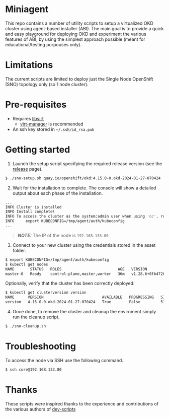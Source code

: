 # Miniagent

This repo contains a number of utility scripts to setup a virtualized OKD cluster using agent-based installer (ABI).
The main goal is to provide a quick and easy playground for deploying OKD and experiment the various features of ABI, 
by using the simplest approach possible (meant for educational/testing purpouses only).

# Limitations

The current scripts are limited to deploy just the Single Node OpenShift (SNO) topology only (so 1 node cluster).

# Pre-requisites

* Requires [libvirt](https://libvirt.org/compiling.html)
    * [virt-manager](https://virt-manager.org/) is recommended
* An ssh key stored in `~/.ssh/id_rsa.pub`

# Getting started

1. Launch the setup script specifying the required release version (see the [release](https://github.com/okd-project/okd/releases) page).

``` bash
$ ./sno-setup.sh quay.io/openshift/okd:4.15.0-0.okd-2024-01-27-070424
```

2. Wait for the installation to complete. The console will show a detailed output about each phase of the installation.

``` bash
...
INFO Cluster is installed                         
INFO Install complete!                            
INFO To access the cluster as the system:admin user when using 'oc', run 
INFO     export KUBECONFIG=/tmp/agent/auth/kubeconfig 
...
```

> **_NOTE:_**  The IP of the node is `192.168.133.80`

3. Connect to your new cluster using the credentials stored in the asset folder.

``` bash
$ export KUBECONFIG=/tmp/agent/auth/kubeconfig
$ kubectl get nodes
NAME       STATUS   ROLES                         AGE   VERSION
master-0   Ready    control-plane,master,worker   36m   v1.28.6+0fb4726
```

Optionally, verify that the cluster has been correctly deployed:

```bash
$ kubectl get clusterversion version
NAME      VERSION                          AVAILABLE   PROGRESSING   SINCE   STATUS
version   4.15.0-0.okd-2024-01-27-070424   True        False         51m     Cluster version is 4.15.0-0.okd-2024-01-27-070424
```

4. Once done, to remove the cluster and cleanup the enviroment simply run the cleanup script.

``` bash
$ ./sno-cleanup.sh
```

# Troubleshooting

To access the node via SSH use the following command.

```bash
$ ssh core@192.168.133.80
```

# Thanks

These scripts were inspired thanks to the experience and contributions of the various authors of [dev-scripts](https://github.com/openshift-metal3/dev-scripts/)
